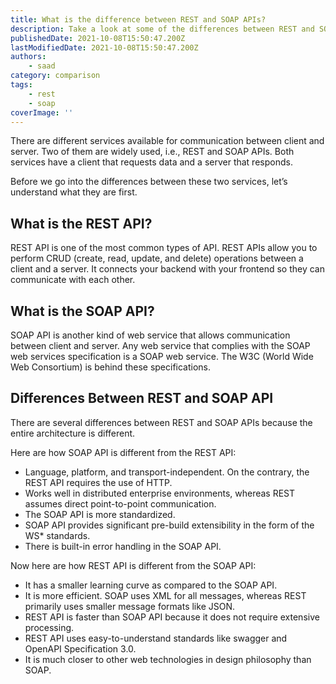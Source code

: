 ```yaml
---
title: What is the difference between REST and SOAP APIs?
description: Take a look at some of the differences between REST and SOAP API.
publishedDate: 2021-10-08T15:50:47.200Z
lastModifiedDate: 2021-10-08T15:50:47.200Z
authors:
    - saad
category: comparison
tags:
    - rest
    - soap
coverImage: ''
---
```


There are different services available for communication between client and server. Two of them are widely used, i.e., REST and SOAP APIs. Both services have a client that requests data and a server that responds.

Before we go into the differences between these two services, let’s understand what they are first.

## What is the REST API?

REST API is one of the most common types of API. REST APIs allow you to perform CRUD (create, read, update, and delete) operations between a client and a server. It connects your backend with your frontend so they can communicate with each other.

## What is the SOAP API?

SOAP API is another kind of web service that allows communication between client and server. Any web service that complies with the SOAP web services specification is a SOAP web service. The W3C (World Wide Web Consortium) is behind these specifications.

## Differences Between REST and SOAP API

There are several differences between REST and SOAP APIs because the entire architecture is different.

Here are how SOAP API is different from the REST API:

-   Language, platform, and transport-independent. On the contrary, the REST API requires the use of HTTP.
-   Works well in distributed enterprise environments, whereas REST assumes direct point-to-point communication.
-   The SOAP API is more standardized.
-   SOAP API provides significant pre-build extensibility in the form of the WS\* standards.
-   There is built-in error handling in the SOAP API.

Now here are how REST API is different from the SOAP API:

-   It has a smaller learning curve as compared to the SOAP API.
-   It is more efficient. SOAP uses XML for all messages, whereas REST primarily uses smaller message formats like JSON.
-   REST API is faster than SOAP API because it does not require extensive processing.
-   REST API uses easy-to-understand standards like swagger and OpenAPI Specification 3.0.
-   It is much closer to other web technologies in design philosophy than SOAP.
